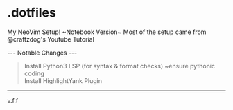 # .dotfiles
My NeoVim Setup!
  ~Notebook Version~
Most of the setup came from @craftzdog's Youtube Tutorial

--- Notable Changes ---
> Install Python3 LSP (for syntax & format checks) ~ensure pythonic coding \
> Install HighlightYank Plugin
-----------------------

v.f.f
